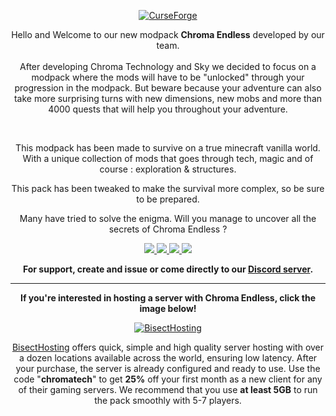 <p align="center">
  <a target="_blank" href="https://www.curseforge.com/minecraft/modpacks/chroma-endless">
    <img border="0" alt="CurseForge" src="https://imgur.com/TNq53XD.jpg">
  </a>
</p>

<p align="center">
Hello and Welcome to our new modpack <strong>Chroma Endless</strong> developed by our team.<br><br>
After developing Chroma Technology and Sky we decided to focus on a modpack where the mods will have to be "unlocked" through your progression in the modpack. But beware because your adventure can also take more surprising turns with new dimensions, new mobs and more than 4000 quests that will help you throughout your adventure.</p>

 

<p align="center">This modpack has been made to survive on a true minecraft vanilla world. With a unique collection of mods that goes through tech, magic and of course : exploration & structures.</p>


<p align="center">This pack has been tweaked to make the survival more complex, so be sure to be prepared.</p>


<p align="center">Many have tried to solve the enigma. Will you manage to uncover all the secrets of Chroma Endless ?</p>


<p align="center">
  <a target="_blank" href="https://chromatech.fr/">
    <img src="https://img.shields.io/badge/Website-Chromatech.fr-1b1b1b?style=for-the-badge">
  </a>

  <a target="_blank" href="https://discord.gg/cVEMguY">
    <img src="https://img.shields.io/discord/370244934483312640?color=1b1b1b&label=Discord&logo=Discord&style=for-the-badge">
  </a>

  <a target="_blank" href="https://youtube.com/user/gogo08190">
    <img src="https://img.shields.io/youtube/channel/subscribers/UChUu8YrCDvPNfNn4Dcdorsg?label=Youtube&style=for-the-badge">
  </a>

  <a target="_blank" href="https://twitch.tv/gogo08190">
    <img src="https://img.shields.io/twitch/status/gogo08190?style=for-the-badge">
  </a>
</p>

<p align="center">
  <strong>For support, create and issue or come directly to our <a href="https://discord.gg/cVEMguY">Discord server</a>.</strong>
</p>

------------------------------

<p align="center">
  <strong>If you're interested in hosting a server with <strong>Chroma Endless</strong>, click the image below!</strong>
</p>

<p align="center">
  <a target="_blank" href="https://bisecthosting.com/chromatech">
    <img border="0" alt="BisectHosting" src="https://imgur.com/Fma0axg.jpg">
  </a>
</p>                                                                                                                                             

<p align="center">
<a target="_blank" href="https://bisecthosting.com/chromatech">BisectHosting</a> offers quick, simple and high quality server hosting with over a dozen locations available across the world, ensuring low latency. After your purchase, the server is already configured and ready to use.
Use the code "<strong>chromatech</strong>" to get <strong>25%</strong> off your first month as a new client for any of their gaming servers.
We recommend that you use <strong>at least 5GB</strong> to run the pack smoothly with 5-7 players.
</p>
